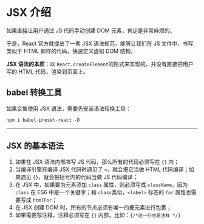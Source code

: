 # JSX 介绍

如果直接让用户通过 JS 代码手动创建 DOM 元素，肯定是非常麻烦的。

于是，React 官方就提出了一套 JSX 语法规范，能够让我们在 JS 文件中，书写类似于 HTML 那样的代码，快速定义虚拟 DOM 结构。

**JSX 语法的本质**：以 `React.createElement`的形式来实现的，并没有直接把用户写的 HTML 代码，渲染到页面上。

## babel 转换工具

如果合集使用 JSX 语法，需要先安装语法转换工具：

```
npm i babel-preset-react -D
```

---

## JSX 的基本语法

1. 如果在 JSX 语法内部书写 JS 代码，那么所有的代码必须写在 `{}` 内；
2. 当编译引擎在编译 JSX 代码时遇见了 `<`，就会把它当做 HTML 代码编译；如果遇见 `{}`，就会把括号内的代码当做 JS 代码编译；
3. 在 JSX 中，如果要为元素添加 `class` 属性，则必须写成 `className`，因为 `class` 在 ES6 中是一个关键字；和 `class`类似，`<label>` 标签的 `for` 属性也需要写成 `htmlFor`；
4. 在 JSX 创建 DOM 时，所有的节点必须有唯一的梗元素进行包裹；
5. 如果需要写注释，注释必须写在 `{}` 内部，比如：`{/*这一行也是注释 */}`
